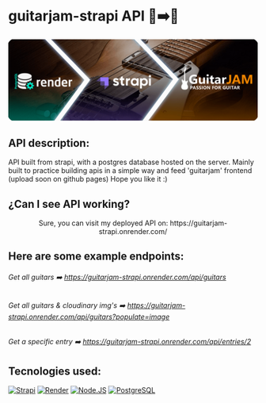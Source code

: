 # guitarjam-strapi API :page_facing_up::arrow_right::guitar:

![guitarjam-strapi](https://raw.githubusercontent.com/SenpuDev/guitarjam-strapi/main/strapi-banner.png)

 ## API description:
 API built from strapi, with a postgres database hosted on the server.
 Mainly built to practice building apis in a simple way and feed 'guitarjam' frontend (upload soon on github pages)
 Hope you like it :)
 
 ## ¿Can I see API working?
 <p align="center">Sure, you can visit my deployed API on: https://guitarjam-strapi.onrender.com/ </p>
 
 ## Here are some example endpoints:
 ###### Get all guitars :arrow_right: https://guitarjam-strapi.onrender.com/api/guitars
 
 ###### Get all guitars & cloudinary img's :arrow_right: https://guitarjam-strapi.onrender.com/api/guitars?populate=image
 
 ###### Get a specific entry :arrow_right: https://guitarjam-strapi.onrender.com/api/entries/2
 
 ## Tecnologies used:
 [![Strapi](https://img.shields.io/badge/strapi-2F2E8B?style=for-the-badge&logo=strapi&logoColor=white&labelColor=101010)]()
 [![Render](https://img.shields.io/badge/render-46E3B7?style=for-the-badge&logo=render&logoColor=white&labelColor=101010)]()
 [![Node.JS](https://img.shields.io/badge/Node.JS-339933?style=for-the-badge&logo=node.js&logoColor=white&labelColor=101010)]()
 [![PostgreSQL](https://img.shields.io/badge/postgresql-4169E1?style=for-the-badge&logo=postgresql&logoColor=white&labelColor=101010)]()
 
